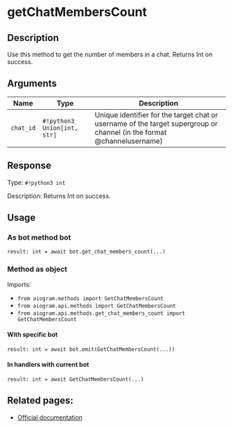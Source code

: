 # getChatMembersCount

## Description

Use this method to get the number of members in a chat. Returns Int on success.


## Arguments

| Name | Type | Description |
| - | - | - |
| `chat_id` | `#!python3 Union[int, str]` | Unique identifier for the target chat or username of the target supergroup or channel (in the format @channelusername) |



## Response

Type: `#!python3 int`

Description: Returns Int on success.


## Usage


### As bot method bot

```python3
result: int = await bot.get_chat_members_count(...)
```

### Method as object

Imports:

- `from aiogram.methods import GetChatMembersCount`
- `from aiogram.api.methods import GetChatMembersCount`
- `from aiogram.api.methods.get_chat_members_count import GetChatMembersCount`


#### With specific bot
```python3
result: int = await bot.emit(GetChatMembersCount(...))
```

#### In handlers with current bot
```python3
result: int = await GetChatMembersCount(...)
```


## Related pages:

- [Official documentation](https://core.telegram.org/bots/api#getchatmemberscount)
